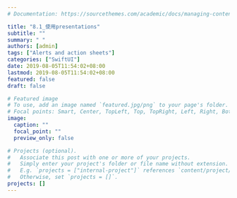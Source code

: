 ```yaml
---
# Documentation: https://sourcethemes.com/academic/docs/managing-content/

title: "8.1_使用presentations"
subtitle: ""
summary: " "
authors: [admin]
tags: ["Alerts and action sheets"]
categories: ["SwiftUI"]
date: 2019-08-05T11:54:02+08:00
lastmod: 2019-08-05T11:54:02+08:00
featured: false
draft: false

# Featured image
# To use, add an image named `featured.jpg/png` to your page's folder.
# Focal points: Smart, Center, TopLeft, Top, TopRight, Left, Right, BottomLeft, Bottom, BottomRight.
image:
  caption: ""
  focal_point: ""
  preview_only: false

# Projects (optional).
#   Associate this post with one or more of your projects.
#   Simply enter your project's folder or file name without extension.
#   E.g. `projects = ["internal-project"]` references `content/project/deep-learning/index.md`.
#   Otherwise, set `projects = []`.
projects: []
---
```

<!-- more -->